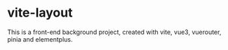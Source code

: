# vite-layout
This is a front-end background project, created with vite, vue3, vuerouter, pinia and elementplus.
